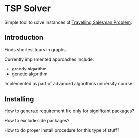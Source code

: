 # TSP Solver
Simple tool to solve instances of [Travelling Salesman Problem](https://en.wikipedia.org/wiki/Travelling_salesman_problem).

## Introduction
Finds shortest tours in graphs.

Currently implemented approaches include:

- greedy algorithm
- genetic algorithm

Implemented as part of advanced algorithms university course.

## Installing
How to generate requirement file only for significant packages?

How to exclude side packages?

How to do proper install procedure for this type of stuff?